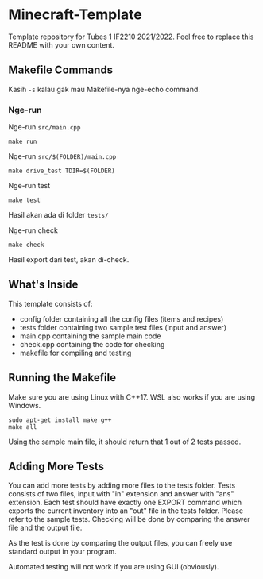 # Minecraft-Template

Template repository for Tubes 1 IF2210 2021/2022. Feel free to replace this README with your own content.

## Makefile Commands

Kasih `-s` kalau gak mau Makefile-nya nge-echo command.



### Nge-run

Nge-run `src/main.cpp`

```
make run
```

Nge-run `src/$(FOLDER)/main.cpp`

```
make drive_test TDIR=$(FOLDER)
```

Nge-run test

```
make test
```

Hasil akan ada di folder `tests/`

Nge-run check

```
make check
```

Hasil export dari test, akan di-check.

## What's Inside
This template consists of:
- config folder containing all the config files (items and recipes)
- tests folder containing two sample test files (input and answer)
- main.cpp containing the sample main code
- check.cpp containing the code for checking
- makefile for compiling and testing

## Running the Makefile
Make sure you are using Linux with C++17. WSL also works if you are using Windows.
```
sudo apt-get install make g++
make all
```
Using the sample main file, it should return that 1 out of 2 tests passed.

## Adding More Tests
You can add more tests by adding more files to the tests folder. Tests consists of two files, input with "in" extension and answer with "ans" extension. Each test should have exactly one EXPORT command which exports the current inventory into an "out" file in the tests folder. Please refer to the sample tests. Checking will be done by comparing the answer file and the output file.

As the test is done by comparing the output files, you can freely use standard output in your program.

Automated testing will not work if you are using GUI (obviously).
